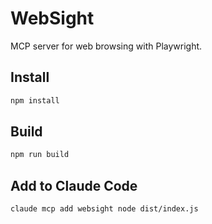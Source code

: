 # WebSight

MCP server for web browsing with Playwright.

## Install

```bash
npm install
```

## Build

```bash
npm run build
```

## Add to Claude Code

```bash
claude mcp add websight node dist/index.js
```